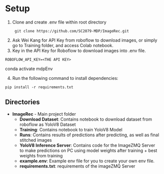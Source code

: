 # Setup

1. Clone and create .env file within root directory
   ```
    git clone https://github.com/SC2079-MDP/ImageRec.git
   ```
3. Ask Wei Kang for API Key from roboflow to download images, or simply go to Training folder, and access Colab notebook.
4. Key in the API Key for Roboflow to download images into .env file.

```
ROBOFLOW_API_KEY=<THE API KEY>
```


conda activate mdpEnv


4. Run the following command to install dependencies:

```
pip install -r requirements.txt
```

## Directories

- **ImageRec** - Main project folder
    - **Download Dataset**: Contains notebook to download dataset from roboflow as YoloV8 Dataset
    - **Training**: Contains notebook to train YoloV8 Model
    - **Runs**: Contains results of predictions after predicting, as well as final stitched images
    - **YoloV8 Inference Server**: Contains code for the ImageZMQ Server to make predictions on PC using model weights after training + best weights from training
    - **example.env**: Example env file for you to create your own env file.
    - **requirements.txt**: requirements of the imageZMQ Server


    
